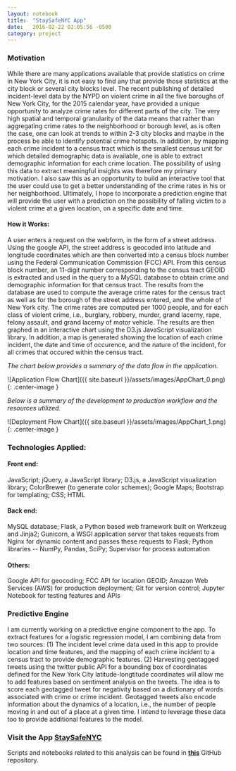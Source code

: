 ```yaml
---
layout: notebook
title:  "StaySafeNYC App"
date:   2016-02-22 02:05:56 -0500
category: project
---
```


### Motivation
While there are many applications available that provide statistics on crime in New York City, it is not easy to find any that provide those statistics at the city block or several city blocks level. The recent publishing of detailed incident-level data by the NYPD on violent crime in all the five boroughs of New York City, for the 2015 calendar year, have provided a unique opportunity to analyze crime rates for different parts of the city. The very high spatial and temporal granularity of the data means that rather than aggregating crime rates to the neighborhood or borough level, as is often the case, one can look at trends to within 2-3 city blocks and maybe in the process be able to identify potential crime hotspots. In addition, by mapping each crime incident to a census tract which is the smallest census unit for which detailed demographic data is available, one  is able to extract demographic information for each crime location. 
The possibility of using this data to extract meaningful insights was therefore my primary motivation. I also saw this as an opportunity to build an interactive tool that the user could use to get a better understanding of the crime rates in his or her neighborhood. Ultimately, I hope to incorporate a prediction engine that will provide the user with a prediction on the possibility of falling victim to a violent crime at a given location, on a specific date and time.

#### How it Works:

A user enters a request on the webform, in the form of a street address. Using the google API, the street address is geocoded into latitude and longitude coordinates which are then converted into a census block number using the Federal Communication Commission (FCC) API. From this census block number, an 11-digit number corresponding to the census tract GEOID is extracted and used in the query to a MySQL database to obtain crime and demographic information for that census tract. The results from the database are used to compute the average crime rates for the census tract as well as for the borough of the street address entered, and the whole of New York city. The crime rates are computed per 1000 people, and for each class of violent crime, i.e., burglary, robbery, murder, grand lacerny, rape, felony assault, and grand lacerny of motor vehicle. The results are then graphed in an interactive chart using the D3.js JavaScript visualization library. In addition, a map is generated showing the location of each crime incident, the date and time of occurence, and the nature of the incident, for all crimes that occured within the census tract.


*The chart below provides a summary of the data flow in the application.*

![Application Flow Chart]({{ site.baseurl }}/assets/images/AppChart_0.png){: .center-image }

*Below is a summary of the development to production workflow and the resources utilized.*

![Deployment Flow Chart]({{ site.baseurl }}/assets/images/AppChart_1.png){: .center-image }

### Technologies Applied:

#### Front end:
JavaScript; jQuery, a JavaScript library; D3.js, a JavaScript visualization library; ColorBrewer (to generate color schemes); Google Maps; Bootstrap for templating; CSS; HTML

#### Back end: 
MySQL database; Flask, a Python based web framework built on Werkzeug and Jinja2; Gunicorn, a WSGI application server that takes requests from Nginx for dynamic content and passes these requests to Flask; Python libraries -- NumPy, Pandas, SciPy; Supervisor for process automation

#### Others:
Google API for geocoding; FCC API for location GEOID; Amazon Web Services (AWS) for production deployment; Git for version control; Jupyter Notebook for testing features and APIs

### Predictive Engine
 I am currently working on a predictive engine component to the app. To extract features for a logistic regression model, I am combining data from two sources: (1) The incident level crime data used in this app to provide location and time features, and the mapping of each crime incident to a census tract to provide demographic features. (2) Harvesting geotagged tweets using the twitter public API for a bounding box of coordinates defined for the New York City latitude-longtitude coordinates will allow me to add features based on sentiment analysis on the tweets. The idea is to score each geotagged tweet for negativity based on a dictionary of words associated with crime or crime incident. Geotagged tweets also encode information about the dynamics of a location, i.e., the number of people moving in and out of a place at a given time. I intend to leverage these data too to provide additional features to the model.

### Visit the App <b>[StaySafeNYC](http://www.staysafenyc.com/)</b>
Scripts and notebooks related to this analysis can be found in <b>[this](https://github.com/amwai/StaySafeNYC_Scripts/)</b> GitHub repository.
